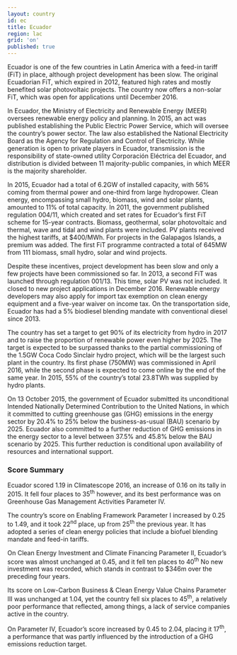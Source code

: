 ```yaml
---
layout: country
id: ec
title: Ecuador
region: lac
grid: 'on'
published: true
---
```


Ecuador is one of the few countries in Latin America with a feed-in tariff (FiT) in place, although project development has been slow. The original Ecuadorian FiT, which expired in 2012, featured high rates and mostly benefited solar photovoltaic projects. The country now offers a non-solar FiT, which was open for applications until December 2016.

In Ecuador, the Ministry of Electricity and Renewable Energy (MEER) oversees renewable energy policy and planning. In 2015, an act was published establishing the Public Electric Power Service, which will oversee the country’s power sector. The law also established the National Electricity Board as the Agency for Regulation and Control of Electricity. While generation is open to private players in Ecuador, transmission is the responsibility of state-owned utility Corporación Eléctrica del Ecuador, and distribution is divided between 11 majority-public companies, in which MEER is the majority shareholder.

In 2015, Ecuador had a total of 6.2GW of installed capacity, with 56% coming from thermal power and one-third from large hydropower. Clean energy, encompassing small hydro, biomass, wind and solar plants, amounted to 11% of total capacity.
In 2011, the government published regulation 004/11, which created and set rates for Ecuador’s first FiT scheme for 15-year contracts. Biomass, geothermal, solar photovoltaic and thermal, wave and tidal and wind plants were included. PV plants received the highest tariffs, at $400/MWh. For projects in the Galapagos Islands, a premium was added. The first FiT programme contracted a total of 645MW from 111 biomass, small hydro, solar and wind projects. 

Despite these incentives, project development has been slow and only a few projects have been commissioned so far. In 2013, a second FiT was launched through regulation 001/13. This time, solar PV was not included. It closed to new project applications in December 2016.
Renewable energy developers may also apply for import tax exemption on clean energy equipment and a five-year waiver on income tax. On the transportation side, Ecuador has had a 5% biodiesel blending mandate with conventional diesel since 2013.

The country has set a target to get 90% of its electricity from hydro in 2017 and to raise the proportion of renewable power even higher by 2025. The target is expected to be surpassed thanks to the partial commissioning of the 1.5GW Coca Codo Sinclair hydro project, which will be the largest such plant in the country. Its first phase (750MW) was commissioned in April 2016, while the second phase is expected to come online by the end of the same year. In 2015, 55% of the country’s total 23.8TWh was supplied by hydro plants.

On 13 October 2015, the government of Ecuador submitted its unconditional Intended Nationally Determined Contribution to the United Nations, in which it committed to cutting greenhouse gas (GHG) emissions in the energy sector by 20.4% to 25% below the business-as-usual (BAU) scenario by 2025. Ecuador also committed to a further reduction of GHG emissions in the energy sector to a level between 37.5% and 45.8% below the BAU scenario by 2025. This further reduction is conditional upon availability of resources and international support.


### Score Summary

Ecuador scored 1.19 in Climatescope 2016, an increase of 0.16 on its tally in 2015. It fell four places to 35<sup>th</sup> however, and its best performance was on Greenhouse Gas Management Activities Parameter IV.

The country’s score on Enabling Framework Parameter I increased by 0.25 to 1.49, and it took 22<sup>nd</sup> place, up from 25<sup>th</sup> the previous year. It has adopted a series of clean energy policies that include a biofuel blending mandate and feed-in tariffs. 

On Clean Energy Investment and Climate Financing Parameter II, Ecuador’s score was almost unchanged at 0.45, and it fell ten places to 40<sup>th</sup>  No new investment was recorded, which stands in contrast to $346m over the preceding four years.
 
Its score on Low-Carbon Business & Clean Energy Value Chains Parameter III was unchanged at 1.04, yet the country fell six places to 45<sup>th</sup>, a relatively poor performance that reflected, among things, a lack of service companies active in the country.
 
On Parameter IV, Ecuador’s score increased by 0.45 to 2.04, placing it 17<sup>th</sup>, a performance that was partly influenced by the introduction of a GHG emissions reduction target.
